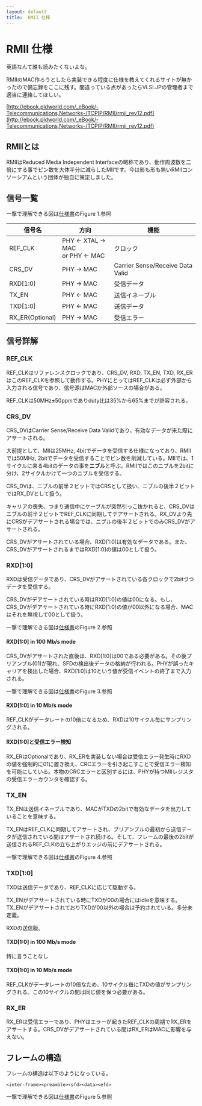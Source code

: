 ```yaml
---
layout: default
title:  RMII 仕様
---
```

# RMII 仕様

英語なんて誰も読みたくないよな。

RMIIのMAC作ろうとしたら実装できる程度に仕様を教えてくれるサイトが無かったので備忘録をここに残す。間違っている点があったらVLSI.JPの管理者まで適当に連絡してほしい。

[http://ebook.pldworld.com/_eBook/-Telecommunications,Networks-/TCPIP/RMII/rmii_rev12.pdf](http://ebook.pldworld.com/_eBook/-Telecommunications,Networks-/TCPIP/RMII/rmii_rev12.pdf)

## RMIIとは

RMIIはReduced Media Independent Interfaceの略称であり、動作周波数を二倍にする事でピン数を大体半分に減らしたMIIです。今は影も形も無いRMIIコンソーシアムという団体が独自に策定しました。

## 信号一覧

一撃で理解できる図は[仕様書](http://ebook.pldworld.com/_eBook/-Telecommunications,Networks-/TCPIP/RMII/rmii_rev12.pdf)のFigure 1.参照

| 信号名 | 方向 | 機能 |
| ----- | --- | --- |
| REF_CLK | PHY <- XTAL -> MAC <br>or PHY <- MAC | クロック |
| CRS_DV | PHY -> MAC | Carrier Sense/Receive Data Valid |
| RXD[1:0] | PHY -> MAC  | 受信データ |
| TX_EN | PHY <- MAC | 送信イネーブル |
| TXD[1:0] | PHY <- MAC | 送信データ |
| RX_ER(Optional)  | PHY -> MAC  | 受信エラー |

## 信号詳解

### REF_CLK

REF_CLKはリファレンスクロックであり、CRS_DV, RXD, TX_EN, TXD, RX_ERはこのREF_CLKを参照して動作する。PHYにとってはREF_CLKは必ず外部から入力される信号であり、信号源はMACか外部ソースの場合がある。

REF_CLKは50MHz±50ppmでありduty比は35%から65%までが許容される。

### CRS_DV

CRS_DVはCarrier Sense/Receive Data Validであり、有効なデータが来た際にアサートされる。

大前提として、MIIは25MHz, 4bitでデータを受信する仕様になっており、RMIIでは50MHz, 2bitでデータを受信することでピン数を削減している。MIIでは、1サイクルに来る4bitのデータの事を**ニブル**と呼ぶ。RMIIではこのニブルを2bitに分け、2サイクルかけて一つのニブルを受信する。

CRS_DVは、ニブルの前半２ビットではCRSとして扱い、ニブルの後半２ビットではRX_DVとして扱う。

キャリアの喪失、つまり通信中にケーブルが突然引っこ抜かれると、CRS_DVはニブルの前半２ビットでREF_CLKに同期してデアサートされる。RX_DVより先にCRSがデアサートされる場合では、ニブルの後半２ビットでのみCRS_DVがアサートされる。

CRS_DVがアサートされている場合、RXD[1:0]は有効なデータである。また、CRS_DVがアサートされるまではRXD[1:0]の値は00として扱う。

### RXD[1:0]

RXDは受信データであり、CRS_DVがアサートされている各クロックで2bitづつデータを受信する。

CRS_DVがデアサートされている時はRXD[1:0]の値は00になる。もし、CRS_DVがデアサートされている時にRXD[1:0]の値が00以外になる場合、MACはそれを無視して00として扱う。

一撃で理解できる図は[仕様書](http://ebook.pldworld.com/_eBook/-Telecommunications,Networks-/TCPIP/RMII/rmii_rev12.pdf)のFigure 2.参照

#### RXD[1:0] in 100 Mb/s mode

CRS_DVがアサートされた直後は、RXD[1:0]は00である必要がある。その後プリアンブル(01)が現れ、SFDの検出後データの格納が行われる。PHYが誤ったキャリアを検出した場合、RXD[1:0]は10という値が受信イベントの終了まで入力される。

一撃で理解できる図は[仕様書](http://ebook.pldworld.com/_eBook/-Telecommunications,Networks-/TCPIP/RMII/rmii_rev12.pdf)のFigure 3.参照

#### RXD[1:0] in 10 Mb/s mode

REF_CLKがデータレートの10倍になるため、RXDは10サイクル毎にサンプリングされる。

#### RXD[1:0]と受信エラー検知

RX_ERはOptionalであり、RX_ERを実装しない場合は受信エラー発生時にRXDの値を強制的に01に置き換え、CRCエラーを引き起こすことで受信エラー検知を可能にしている。本物のCRCエラーと区別するには、PHYが持つMIIレジスタの受信エラーカウンタを確認する。

### TX_EN

TX_ENは送信イネーブルであり、MACがTXDの2bitで有効なデータを出力していることを意味する。

TX_ENはREF_CLKに同期してアサートされ、プリアンブルの最初から送信データが送信されている間はアサートされ続ける。そして、フレームの最後の2bitが送信されるREF_CLKの立ち上がりエッジの前にデアサートされる。

一撃で理解できる図は[仕様書](http://ebook.pldworld.com/_eBook/-Telecommunications,Networks-/TCPIP/RMII/rmii_rev12.pdf)のFigure 4.参照

### TXD[1:0]

TXDは送信データであり、REF_CLKに応じて駆動する。

TX_ENがデアサートされている時にTXDが00の場合にはidleを意味する。TX_ENがデアサートされておりTXDが00以外の場合は予約されている。多分未定義。

RXDの送信版。

#### TXD[1:0] in 100 Mb/s mode

特に言うことなし

#### TXD[1:0] in 10 Mb/s mode

REF_CLKがデータレートの10倍なため、10サイクル毎にTXDの値がサンプリングされる。この10サイクルの間は同じ値を保つ必要がある。

### RX_ER

RX_ERは受信エラーであり、PHYはエラーが起きたREF_CLKの周期でRX_ERをアサートする。CRS_DVがデアサートされている間はRX_ERはMACに影響を与えない。

## フレームの構造

フレームの構造は以下のようになっている。

```
<inter-frame><preamble><sfd><data><efd>
```

一撃で理解できる図は[仕様書](http://ebook.pldworld.com/_eBook/-Telecommunications,Networks-/TCPIP/RMII/rmii_rev12.pdf)のFigure 5.参照
